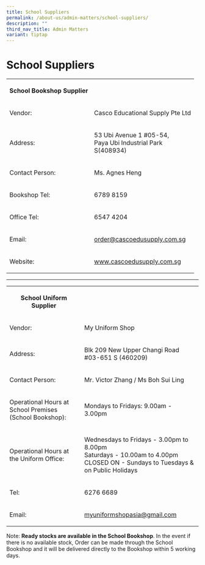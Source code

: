 ```yaml
---
title: School Suppliers
permalink: /about-us/admin-matters/school-suppliers/
description: ""
third_nav_title: Admin Matters
variant: tiptap
---
```

<h1><strong>School Suppliers</strong></h1>
<table style="minWidth: 50px">
<colgroup>
<col>
<col>
</colgroup>
<tbody>
<tr>
<th rowspan="1" colspan="1">
<p>School Bookshop Supplier</p>
</th>
<th rowspan="1" colspan="1">
<p></p>
</th>
</tr>
<tr>
<td rowspan="1" colspan="1">
<p>Vendor:</p>
</td>
<td rowspan="1" colspan="1">
<p>Casco Educational Supply Pte Ltd</p>
</td>
</tr>
<tr>
<td rowspan="1" colspan="1">
<p>Address:</p>
</td>
<td rowspan="1" colspan="1">
<p>53 Ubi Avenue 1 #05-54,
<br>Paya Ubi Industrial Park
<br>S(408934)</p>
</td>
</tr>
<tr>
<td rowspan="1" colspan="1">
<p>Contact Person:</p>
</td>
<td rowspan="1" colspan="1">
<p>Ms. Agnes Heng</p>
</td>
</tr>
<tr>
<td rowspan="1" colspan="1">
<p>Bookshop Tel:</p>
</td>
<td rowspan="1" colspan="1">
<p>6789 8159</p>
</td>
</tr>
<tr>
<td rowspan="1" colspan="1">
<p>Office Tel:</p>
</td>
<td rowspan="1" colspan="1">
<p>6547 4204</p>
</td>
</tr>
<tr>
<td rowspan="1" colspan="1">
<p>Email:</p>
</td>
<td rowspan="1" colspan="1">
<p><a href="mailto:cascoedu@gmail.com" rel="noopener noreferrer nofollow" target="_blank">order@cascoedusupply.com.sg</a>
</p>
</td>
</tr>
<tr>
<td rowspan="1" colspan="1">
<p>Website:</p>
</td>
<td rowspan="1" colspan="1">
<p><a href="www.casco.com.sg" rel="noopener noreferrer nofollow" target="_blank">www.cascoedusupply.com.sg</a>
</p>
</td>
</tr>
</tbody>
</table>
<hr>
<table style="minWidth: 50px">
<colgroup>
<col>
<col>
</colgroup>
<tbody>
<tr>
<th rowspan="1" colspan="1">
<p>School Uniform Supplier</p>
</th>
<th rowspan="1" colspan="1">
<p></p>
</th>
</tr>
<tr>
<td rowspan="1" colspan="1">
<p>Vendor:</p>
</td>
<td rowspan="1" colspan="1">
<p>My Uniform Shop</p>
</td>
</tr>
<tr>
<td rowspan="1" colspan="1">
<p>Address:</p>
</td>
<td rowspan="1" colspan="1">
<p>Blk 209 New Upper Changi Road
<br>#03-651 S (460209)</p>
</td>
</tr>
<tr>
<td rowspan="1" colspan="1">
<p>Contact Person:</p>
</td>
<td rowspan="1" colspan="1">
<p>Mr. Victor Zhang / Ms Boh Sui Ling</p>
</td>
</tr>
<tr>
<td rowspan="1" colspan="1">
<p>Operational Hours at School Premises (School Bookshop):</p>
</td>
<td rowspan="1" colspan="1">
<p>Mondays to Fridays: 9.00am - 3.00pm</p>
</td>
</tr>
<tr>
<td rowspan="1" colspan="1">
<p>Operational Hours at the Uniform Office:</p>
</td>
<td rowspan="1" colspan="1">
<p>Wednesdays to Fridays - 3.00pm to 8.00pm
<br>Saturdays - 10.00am to 4.00pm
<br>CLOSED ON - Sundays to Tuesdays &amp; on Public Holidays</p>
</td>
</tr>
<tr>
<td rowspan="1" colspan="1">
<p>Tel:</p>
</td>
<td rowspan="1" colspan="1">
<p>6276 6689</p>
</td>
</tr>
<tr>
<td rowspan="1" colspan="1">
<p>Email:</p>
</td>
<td rowspan="1" colspan="1">
<p><a href="mailto:myuniformshopasia@gmail.com" rel="noopener noreferrer nofollow" target="_blank">myuniformshopasia@gmail.com</a>
</p>
</td>
</tr>
</tbody>
</table>
<p>Note:&nbsp;<strong>Ready stocks are available in the School Bookshop</strong>.
In the event if there is no available stock, Order can be made through
the School Bookshop and it will be delivered directly to the Bookshop within
5 working days.</p>